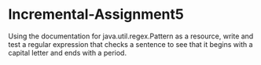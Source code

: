 # Incremental-Assignment5
Using the documentation for java.util.regex.Pattern as a resource, write and test a regular expression that checks a sentence to see that it begins with a capital letter and ends with a period.
